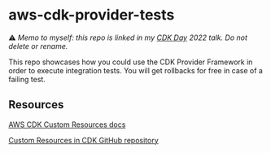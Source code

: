 # aws-cdk-provider-tests

:warning: *Memo to myself: this repo is linked in my [CDK Day](https://www.cdkday.com/) 2022 talk. Do not delete or rename.*

This repo showcases how you could use the CDK Provider Framework in order to execute integration tests. You will get rollbacks for free in case of a failing test.

## Resources

[AWS CDK Custom Resources docs](https://docs.aws.amazon.com/cdk/api/v2/docs/aws-cdk-lib.custom_resources-readme.html)

[Custom Resources in CDK GitHub repository](https://github.com/aws/aws-cdk/tree/master/packages/%40aws-cdk/custom-resources)